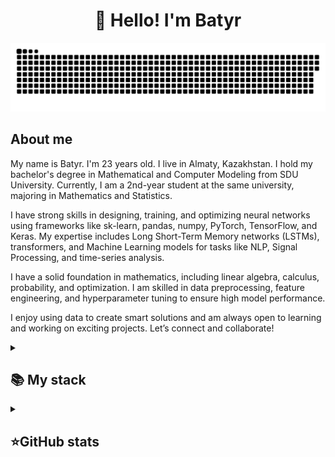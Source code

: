 <h1 align="center">👋 Hello! I'm Batyr </h1>

<p align="center">
 <img width="600" src="github-snake.svg" alt="snake"/>
</p>

## About me

My name is Batyr. I'm 23 years old. I live in Almaty, Kazakhstan. I hold my bachelor's degree in Mathematical and Computer Modeling from SDU University. Currently, I am a 2nd-year student at the same university, majoring in Mathematics and Statistics. 

I have strong skills in designing, training, and optimizing neural networks using frameworks like sk-learn, pandas, numpy, PyTorch, TensorFlow, and Keras. My expertise includes Long Short-Term Memory networks (LSTMs), transformers, and Machine Learning models for tasks like NLP, Signal Processing, and time-series analysis.

I have a solid foundation in mathematics, including linear algebra, calculus, probability, and optimization. I am skilled in data preprocessing, feature engineering, and hyperparameter tuning to ensure high model performance.

I enjoy using data to create smart solutions and am always open to learning and working on exciting projects. Let’s connect and collaborate!

<details align="left">
  <summary><h2><b>📚 My stack</b></h2></summary>
  <p>
    <h3>Langs</h3>
    <img src="https://skillicons.dev/icons?i=dotnet,cs,cpp,py,java,html,css,postgres,sqlite&perline=7" />
    <h3>Frameworks / Tools</h3>
    <img src="https://skillicons.dev/icons?i=unity,gradle,spring,linux,hibernate,githubactions,django,docker,git,bootstrap&perline=7" />
    <h3>Software</h3>
    <img src="https://skillicons.dev/icons?i=visualstudio,idea,neovim,postman,ultimate&perline=7" />
    <br>
  </p>
</details>


<details align="left">
  <summary><h2><b>⭐GitHub stats</b></h2></summary>
  <p>
   <img src="https://github-readme-stats.vercel.app/api/top-langs/?username=BaggerFast&theme=dracula&layout=compact&hide_border=true&bg_color=00000000" />
   <br>
   <img src="https://github-readme-stats.vercel.app/api?username=BaggerFast&count_private=true&show_icons=true&theme=dracula&hide_border=true&bg_color=00000000" />
    <br>
   <img src="https://metrics.lecoq.io/baggerfast" />
  </p>
</details>
